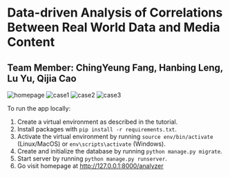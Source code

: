 # Data-driven Analysis of Correlations Between Real World Data and Media Content
## Team Member: ChingYeung Fang, Hanbing Leng, Lu Yu, Qijia Cao

![homepage](https://drive.google.com/open?id=1gfez-sh2Lqhotz-KZRRVKQL5hLtXkyPz)
![case1](https://drive.google.com/open?id=13Vfw0aQKOKq4CdJXGHIHsGmxFwnrgLQC)
![case2](https://drive.google.com/open?id=1gt4hyw6Z6sI5AiudFUrAhdhccoH7oB4j)
![case3](https://drive.google.com/open?id=1jaNRzQ9MvU9KVjuflWJrg_CxnL4-Zwf_)

To run the app locally:

1. Create a virtual environment as described in the tutorial.
1. Install packages with `pip install -r requirements.txt`.
1. Activate the virtual environment by running `source env/bin/activate` (Linux/MacOS) or `env\scripts\activate` (Windows).
1. Create and initialize the database by running `python manage.py migrate`.
1. Start server by running `python manage.py runserver`.
1. Go visit homepage at http://127.0.0.1:8000/analyzer
